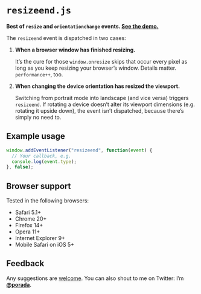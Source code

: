 # `resizeend.js`

**Best of `resize` and `orientationchange` events. [See the demo.](http://porada.github.com/resizeend/)**

The `resizeend` event is dispatched in two cases:

1. **When a browser window has finished resizing.**

    It’s the cure for those `window.onresize` skips that occur every pixel as long as you keep resizing your browser’s window. Details matter. `performance++`, too.

2. **When changing the device orientation has resized the viewport.**

    Switching from portrait mode into landscape (and vice versa) triggers `resizeend`. If rotating a device doesn’t alter its viewport dimensions (e.g. rotating it upside down), the event isn’t dispatched, because there’s simply no need to.

## Example usage

```javascript
window.addEventListener("resizeend", function(event) {
  // Your callback, e.g.
  console.log(event.type);
}, false);
```

## Browser support

Tested in the following browsers:

* Safari 5.1+
* Chrome 20+
* Firefox 14+
* Opera 11+
* Internet Explorer 9+
* Mobile Safari on iOS 5+

## Feedback

Any suggestions are [welcome](https://github.com/porada/resizeend/issues). You can also shout to me on Twitter: I’m **[@porada](http://twitter.com/porada)**.
